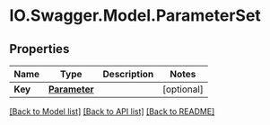 # IO.Swagger.Model.ParameterSet
## Properties

Name | Type | Description | Notes
------------ | ------------- | ------------- | -------------
**Key** | [**Parameter**](Parameter.md) |  | [optional] 

[[Back to Model list]](../README.md#documentation-for-models) [[Back to API list]](../README.md#documentation-for-api-endpoints) [[Back to README]](../README.md)

